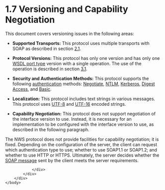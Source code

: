 <html dir="LTR" xmlns:mshelp="http://msdn.microsoft.com/mshelp" xmlns:ddue="http://ddue.schemas.microsoft.com/authoring/2003/5" xmlns:xlink="http://www.w3.org/1999/xlink" xmlns:tool="http://www.microsoft.com/tooltip">
    <head>
        <meta http-equiv="Content-Type" content="text/html; CHARSET=utf-8"></meta>
        <meta name="save" content="history"></meta>
        <title>1.7 Versioning and Capability Negotiation</title>
        <xml>
            <mshelp:toctitle title="1.7 Versioning and Capability Negotiation"></mshelp:toctitle>
            <mshelp:rltitle title="[MS-SSNWS]: Versioning and Capability Negotiation"></mshelp:rltitle>
            <mshelp:keyword index="A" term="d98fb05e-5b5b-4d60-8034-2d111049ae9e"></mshelp:keyword>
            <mshelp:attr name="DCSext.ContentType" value="open specification"></mshelp:attr>
            <mshelp:attr name="AssetID" value="d98fb05e-5b5b-4d60-8034-2d111049ae9e"></mshelp:attr>
            <mshelp:attr name="TopicType" value="kbRef"></mshelp:attr>
            <mshelp:attr name="DCSext.Title" value="[MS-SSNWS]: Versioning and Capability Negotiation" />
        </xml>
    </head>
    <body>
        <div id="header">
            <h1 class="heading">1.7 Versioning and Capability Negotiation</h1>
        </div>
        <div id="mainSection">
            <div id="mainBody">
                <div id="allHistory" class="saveHistory"></div>
                <div id="sectionSection0" class="section" name="collapseableSection">
                    

<p>This document covers versioning issues in the following
areas:</p>

<ul><li><p><span><span> 
</span></span><b>Supported Transports:</b> This protocol uses multiple
transports with SOAP as described in section <a href="e8f41ce4-6167-4a7d-a224-653e6f45af17.html">2.1</a>.</p>

</li><li><p><span><span> 
</span></span><b>Protocol Versions:</b> This protocol has only one version and
has only one <a href="4baedaec-b5a7-4176-be88-e1cec659ab8c.html#gt_61056d88-e7ee-4cea-8dcd-80a9ef5db083">WSDL port type</a>
version with a single operation. The use of the operation is described in
section <a href="2dd0a8e1-5ab8-4b89-b56d-5e2775bbd6d3.html">3.1</a>.</p>

</li><li><p><span><span> 
</span></span><b>Security and Authentication Methods:</b> This protocol
supports the following <a href="4baedaec-b5a7-4176-be88-e1cec659ab8c.html#gt_8e961bf0-95ba-4f58-9034-b67ccb27f317">authentication</a>
methods: <a href="4baedaec-b5a7-4176-be88-e1cec659ab8c.html#gt_5c2c313d-f7b8-4080-aa88-d383bc13a93a">Negotiate</a>, <a href="4baedaec-b5a7-4176-be88-e1cec659ab8c.html#gt_fff710f9-e3d1-4991-99a2-009768d57585">NTLM</a>, <a href="4baedaec-b5a7-4176-be88-e1cec659ab8c.html#gt_d6a282ce-b1da-41e1-b05a-22f777a5c1fe">Kerberos</a>, <a href="4baedaec-b5a7-4176-be88-e1cec659ab8c.html#gt_2df17764-8b5c-49f9-b242-08613a2ed0bb">Digest Access</a>, and <a href="4baedaec-b5a7-4176-be88-e1cec659ab8c.html#gt_648a4ade-ef54-445a-aaa5-c6883b33b20d">Basic</a>.</p>

</li><li><p><span><span> 
</span></span><b>Localization:</b> This protocol includes text strings in
various messages. This protocol uses <a href="4baedaec-b5a7-4176-be88-e1cec659ab8c.html#gt_409411c4-b4ed-4ab6-b0ee-6d7815f85a35">UTF-8</a> and <a href="4baedaec-b5a7-4176-be88-e1cec659ab8c.html#gt_4c9eef52-69d4-43e7-ac04-ff1fe43a94fb">UTF-16</a> encoded strings.</p>

</li><li><p><span><span> 
</span></span><b>Capability Negotiation:</b> This protocol does not support
negotiation of the interface version to use. Instead, it is necessary for an
implementation to be configured with the interface version to use, as described
in the following paragraph.</p>

</li></ul><p>The NWS protocol does not provide facilities for capability
negotiation; it is fixed. Depending on the configuration of the server, the
client can request which authentication type to use; whether to use SOAP1.1 or
SOAP1.2; and whether to use HTTP or HTTPS. Ultimately, the server decides
whether the <a href="4baedaec-b5a7-4176-be88-e1cec659ab8c.html#gt_96185df3-4677-478c-b239-f72fcf514c59">SOAP message</a>
sent by the client meets the server requirements.</p>


                </div>
            </div>
        </div>
    </body>
</html>